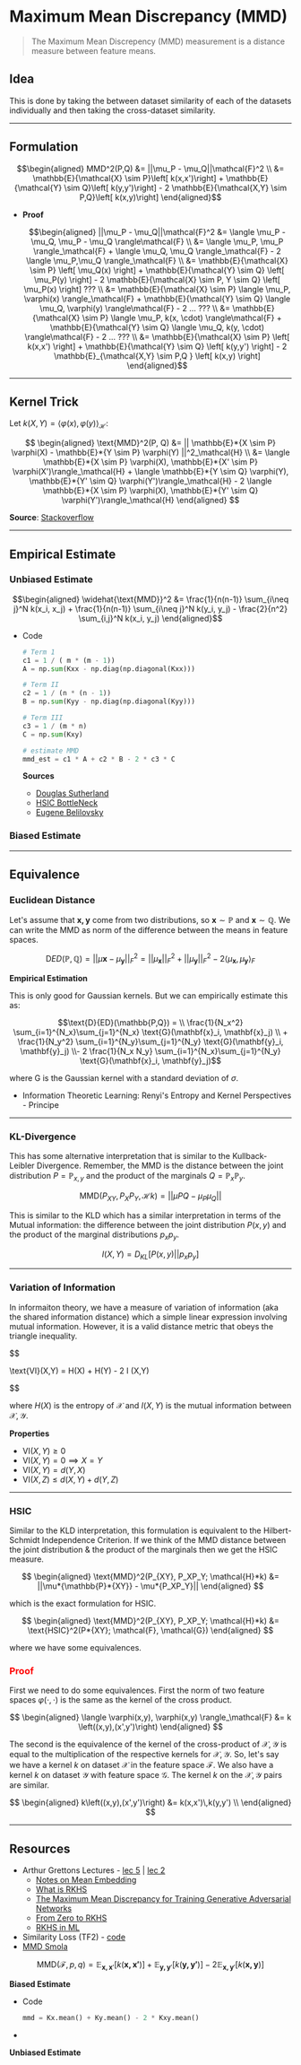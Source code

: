 # Maximum Mean Discrepancy (MMD)


> The Maximum Mean Discrepency (MMD) measurement is a distance measure between feature means.

## Idea

This is done by taking the between dataset similarity of each of the datasets individually and then taking the cross-dataset similarity.

---

## Formulation

$$\begin{aligned}
MMD^2(P,Q)
&= ||\mu_P - \mu_Q||\mathcal{F}^2 \\
&= \mathbb{E}{\mathcal{X} \sim P}\left[ k(x,x')\right] +
\mathbb{E}{\mathcal{Y} \sim Q}\left[ k(y,y')\right] -
2 \mathbb{E}{\mathcal{X,Y} \sim P,Q}\left[ k(x,y)\right]
\end{aligned}$$

- **Proof**

    $$\begin{aligned}
    ||\mu_P - \mu_Q||\mathcal{F}^2
    &=
    \langle \mu_P - \mu_Q, \mu_P - \mu_Q \rangle\mathcal{F} \\
    &=
    \langle \mu_P, \mu_P \rangle_\mathcal{F} +
    \langle \mu_Q, \mu_Q \rangle_\mathcal{F} -
    2 \langle \mu_P,\mu_Q \rangle_\mathcal{F} \\
    &=
    \mathbb{E}{\mathcal{X} \sim P} \left[ \mu_Q(x) \right] +
    \mathbb{E}{\mathcal{Y} \sim Q} \left[ \mu_P(y) \right] -
    2 \mathbb{E}{\mathcal{X} \sim P, Y \sim Q} \left[ \mu_P(x) \right] ??? \\
    &=
    \mathbb{E}{\mathcal{X} \sim P} \langle \mu_P, \varphi(x) \rangle_\mathcal{F} +
    \mathbb{E}{\mathcal{Y} \sim Q} \langle \mu_Q, \varphi(y) \rangle\mathcal{F} -
    2 ... ??? \\
    &=
    \mathbb{E}{\mathcal{X} \sim P} \langle \mu_P, k(x, \cdot) \rangle\mathcal{F} +
    \mathbb{E}{\mathcal{Y} \sim Q} \langle \mu_Q, k(y, \cdot) \rangle\mathcal{F} -
    2 ... ??? \\
    &=
    \mathbb{E}{\mathcal{X} \sim P} \left[ k(x,x') \right] +
    \mathbb{E}{\mathcal{Y} \sim Q} \left[ k(y,y') \right] -
    2 \mathbb{E}_{\mathcal{X,Y} \sim P,Q } \left[ k(x,y) \right]
    \end{aligned}$$

---

## Kernel Trick

Let $k(X,Y) = \langle \varphi(x), \varphi(y) \rangle_\mathcal{H}$:

$$
\begin{aligned}
\text{MMD}^2(P, Q)
&=
|| \mathbb{E}*{X \sim P} \varphi(X) - \mathbb{E}*{Y \sim P} \varphi(Y) ||^2_\mathcal{H} \\
&=
\langle \mathbb{E}*{X \sim P} \varphi(X), \mathbb{E}*{X' \sim P} \varphi(X')\rangle_\mathcal{H} +
\langle \mathbb{E}*{Y \sim Q} \varphi(Y), \mathbb{E}*{Y' \sim Q} \varphi(Y')\rangle_\mathcal{H} -
2 \langle \mathbb{E}*{X \sim P} \varphi(X), \mathbb{E}*{Y' \sim Q} \varphi(Y')\rangle_\mathcal{H}
\end{aligned}
$$

**Source**: [Stackoverflow](https://stats.stackexchange.com/questions/276497/maximum-mean-discrepancy-distance-distribution)

---

## Empirical Estimate

### Unbiased Estimate

$$\begin{aligned}
\widehat{\text{MMD}}^2 &=
\frac{1}{n(n-1)} \sum_{i\neq j}^N k(x_i, x_j) +
\frac{1}{n(n-1)} \sum_{i\neq j}^N k(y_i, y_j) -
\frac{2}{n^2} \sum_{i,j}^N k(x_i, y_j)
\end{aligned}$$

- Code

    ```python
    # Term 1
    c1 = 1 / ( m * (m - 1))
    A = np.sum(Kxx - np.diag(np.diagonal(Kxx)))

    # Term II
    c2 = 1 / (n * (n - 1))
    B = np.sum(Kyy - np.diag(np.diagonal(Kyy)))

    # Term III
    c3 = 1 / (m * n)
    C = np.sum(Kxy)

    # estimate MMD
    mmd_est = c1 * A + c2 * B - 2 * c3 * C

    ```

    **Sources**

    - [Douglas Sutherland](https://github.com/dougalsutherland/opt-mmd/blob/master/two_sample/mmd.py)
    - [HSIC BottleNeck](https://github.com/choasma/HSIC-bottleneck/blob/master/source/hsicbt/math/hsic.py)
    - [Eugene Belilovsky](https://github.com/eugenium/MMD/blob/master/mmd.py)

### Biased Estimate

---

## Equivalence

### Euclidean Distance

Let's assume that $\mathbf{x,y}$ come from two distributions, so $\mathbf{x} \sim \mathbb{P}$ and $\mathbf{x} \sim \mathbb{Q}$. We can write the MMD as norm of the difference between the means in feature spaces.

$$\text{D}{ED}(\mathbb{P,Q})
= ||\mu\mathbf{x} - \mu_\mathbf{y}||^2_F
= ||\mu_\mathbf{x}||^2_F + ||\mu_\mathbf{y}||^2_F -
2 \langle \mu_\mathbf{x}, \mu_\mathbf{y}\rangle_F$$

**Empirical Estimation**

This is only good for Gaussian kernels. But we can empirically estimate this as:

$$\text{D}{ED}(\mathbb{P,Q})
= \\ \frac{1}{N_x^2}
\sum_{i=1}^{N_x}\sum_{j=1}^{N_x}
\text{G}(\mathbf{x}_i, \mathbf{x}_j) \\ +
\frac{1}{N_y^2}
\sum_{i=1}^{N_y}\sum_{j=1}^{N_y}
\text{G}(\mathbf{y}_i, \mathbf{y}_j) \\-
2 \frac{1}{N_x N_y}
\sum_{i=1}^{N_x}\sum_{j=1}^{N_y}
\text{G}(\mathbf{x}_i, \mathbf{y}_j)$$

where G is the Gaussian kernel with a standard deviation of $\sigma$.

- Information Theoretic Learning: Renyi's Entropy and Kernel Perspectives - Principe

---

### KL-Divergence

This has some alternative interpretation that is similar to the Kullback-Leibler Divergence. Remember, the MMD is the distance between the joint distribution $P=\mathbb{P}_{x,y}$ and the product of the marginals $Q=\mathbb{P}_x\mathbb{P}_y$.

$$\text{MMD}(P_{XY},P_X P_Y, \mathcal{H}k) = || \mu{PQ} - \mu_{P}\mu_{Q}||$$

This is similar to the KLD which has a similar interpretation in terms of the Mutual information: the difference between the joint distribution $P(x,y)$ and the product of the marginal distributions $p_x p_y$.

$$I(X,Y) = D_{KL} \left[ P(x,y) || p_x p_y \right]$$

---

### Variation of Information

In informaiton theory, we have a measure of variation of information (aka the shared information distance) which a simple linear expression involving mutual information. However, it is a valid distance metric that obeys the triangle inequality.

$$

\text{VI}(X,Y) = H(X) + H(Y) - 2 I (X,Y)

$$

where $H(X)$ is the entropy of $\mathcal{X}$ and $I(X,Y)$ is the mutual information between $\mathcal{X,Y}$.

**Properties**

- $\text{VI}(X,Y) \geq 0$
- $\text{VI}(X,Y) = 0 \implies X=Y$
- $\text{VI}(X,Y) = d(Y,X)$
- $\text{VI}(X,Z) \leq d(X,Y) + d(Y,Z)$

---

### HSIC

Similar to the KLD interpretation, this formulation is equivalent to the Hilbert-Schmidt Independence Criterion. If we think of the MMD distance between the joint distribution & the product of the marginals then we get the HSIC measure.

$$
\begin{aligned}
\text{MMD}^2(P_{XY}, P_XP_Y; \mathcal{H}*k) &= ||\mu*{\mathbb{P}*{XY}} - \mu*{P_XP_Y}||
\end{aligned}
$$

which is the exact formulation for HSIC.

$$
\begin{aligned}
\text{MMD}^2(P_{XY}, P_XP_Y; \mathcal{H}*k) &= \text{HSIC}^2(P*{XY}; \mathcal{F}, \mathcal{G})
\end{aligned}
$$

where we have some equivalences.

### **<summary><font color="red">Proof</font></summary>**

First we need to do some equivalences. First the norm of two feature spaces $\varphi(\cdot, \cdot)$ is the same as the kernel of the cross product.

$$
\begin{aligned}
\langle \varphi(x,y), \varphi(x,y) \rangle_\mathcal{F} &= k \left((x,y),(x',y')\right)
\end{aligned}
$$

The second is the equivalence of the kernel of the cross-product of $\mathcal{X,Y}$ is equal to the multiplication of the respective kernels for $\mathcal{X,Y}$. So, let's say we have a kernel $k$ on dataset $\mathcal{X}$ in the feature space $\mathcal{F}$. We also have a kernel $k$ on dataset $\mathcal{Y}$ with feature space $\mathcal{G}$. The kernel $k$ on the $\mathcal{X,Y}$ pairs are similar.

$$
\begin{aligned}
k\left((x,y),(x',y')\right) &= k(x,x')\,k(y,y') \\
\end{aligned}
$$

---

## Resources

- Arthur Grettons Lectures - [lec 5](http://www.gatsby.ucl.ac.uk/~gretton/coursefiles/lecture5_distribEmbed_1.pdf) | [lec 2](https://www.notion.so/jejjohnson/Maximum-Mean-Discrepancy-MMD-075e5a776c2443e589b87270d050af25)
    - [Notes on Mean Embedding](http://www.gatsby.ucl.ac.uk/~gretton/coursefiles/lecture5_covarianceOperator.pdf)
    - [What is RKHS](http://www.stats.ox.ac.uk/~sejdinov/teaching/atml14/Theory_2014.pdf)
    - [The Maximum Mean Discrepancy for Training Generative Adversarial Networks](http://members.cbio.mines-paristech.fr/~jvert/svn/kernelcourse/course/2019mva/gretton.pdf)
    - [From Zero to RKHS](http://users.umiacs.umd.edu/~hal/docs/daume04rkhs.pdf)
    - [RKHS in ML](http://users.umiacs.umd.edu/~hal/docs/daume04rkhs.pdf)
- Similarity Loss (TF2) - [code](https://github.com/tensorflow/models/blob/master/research/domain_adaptation/domain_separation/losses.py#L40)
- [MMD Smola](http://alex.smola.org/teaching/iconip2006/iconip_3.pdf)

$$\text{MMD}(\mathcal{F}, p, q) = \mathbb{E}_{\mathbf{x,x}'}\left[k(\mathbf{x,x'})\right] + 
\mathbb{E}_{\mathbf{y,y}'}\left[k(\mathbf{y,y'})\right] -2 
\mathbb{E}_{\mathbf{x,y}'}\left[k(\mathbf{x,y})\right]$$

**Biased Estimate**

- Code

    ```python
    mmd = Kx.mean() + Ky.mean() - 2 * Kxy.mean()
    ```

- 

**Unbiased Estimate**